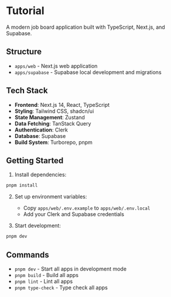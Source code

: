 # Tutorial

A modern job board application built with TypeScript, Next.js, and Supabase.

## Structure

- `apps/web` - Next.js web application
- `apps/supabase` - Supabase local development and migrations

## Tech Stack

- **Frontend**: Next.js 14, React, TypeScript
- **Styling**: Tailwind CSS, shadcn/ui
- **State Management**: Zustand
- **Data Fetching**: TanStack Query
- **Authentication**: Clerk
- **Database**: Supabase
- **Build System**: Turborepo, pnpm

## Getting Started

1. Install dependencies:
```bash
pnpm install
```

2. Set up environment variables:
   - Copy `apps/web/.env.example` to `apps/web/.env.local`
   - Add your Clerk and Supabase credentials

3. Start development:
```bash
pnpm dev
```

## Commands

- `pnpm dev` - Start all apps in development mode
- `pnpm build` - Build all apps
- `pnpm lint` - Lint all apps
- `pnpm type-check` - Type check all apps
